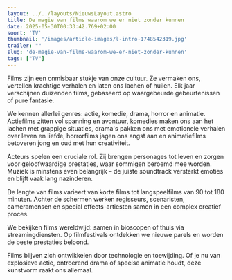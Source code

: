 ```yaml
---
layout: ../../layouts/NieuwsLayout.astro
title: De magie van films waarom we er niet zonder kunnen
date: 2025-05-30T00:33:42.769+02:00
soort: 'TV'
thumbnail: '/images/article-images/l-intro-1748542319.jpg'
trailer: ""
slug: 'de-magie-van-films-waarom-we-er-niet-zonder-kunnen'
tags: ["TV"]
---
```


Films zijn een onmisbaar stukje van onze cultuur. Ze vermaken ons, vertellen
krachtige verhalen en laten ons lachen of huilen. Elk jaar verschijnen duizenden
films, gebaseerd op waargebeurde gebeurtenissen of pure fantasie.

We kennen allerlei genres: actie, komedie, drama, horror en animatie. Actiefilms
zitten vol spanning en avontuur, komedies maken ons aan het lachen met grappige
situaties, drama's pakken ons met emotionele verhalen over leven en liefde,
horrorfilms jagen ons angst aan en animatiefilms betoveren jong en oud met hun
creativiteit.

Acteurs spelen een cruciale rol. Zij brengen personages tot leven en zorgen voor
geloofwaardige prestaties, waar sommigen beroemd mee worden. Muziek is minstens
even belangrijk – de juiste soundtrack versterkt emoties en blijft vaak lang
nazinderen.

De lengte van films varieert van korte films tot langspeelfilms van 90 tot 180
minuten. Achter de schermen werken regisseurs, scenaristen, cameramensen en
special effects-artiesten samen in een complex creatief proces.

We bekijken films wereldwijd: samen in bioscopen of thuis via streamingdiensten.
Op filmfestivals ontdekken we nieuwe parels en worden de beste prestaties
beloond.

Films blijven zich ontwikkelen door technologie en toewijding. Of je nu van
explosieve actie, ontroerend drama of speelse animatie houdt, deze kunstvorm
raakt ons allemaal.